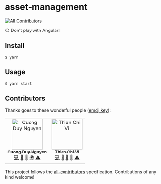 ﻿# asset-management

[![All Contributors](https://img.shields.io/badge/all_contributors-2-orange.svg?style=flat-square)](#contributors)

😜 Don't play with Angular!

## Install

```
$ yarn
```

## Usage

```
$ yarn start
```

## Contributors

Thanks goes to these wonderful people ([emoji key](https://allcontributors.org/docs/en/emoji-key)):

<!-- ALL-CONTRIBUTORS-LIST:START - Do not remove or modify this section -->
<!-- prettier-ignore -->
<table><tr><td align="center"><a href="http://cuongw.me"><img src="https://avatars0.githubusercontent.com/u/34389409?v=4" width="100px;" alt="Cuong Duy Nguyen"/><br /><sub><b>Cuong Duy Nguyen</b></sub></a><br /><a href="https://github.com/cuongw/yarn all-contributors add cuongw code/commits?author=cuongw" title="Code">💻</a> <a href="#design-cuongw" title="Design">🎨</a> <a href="https://github.com/cuongw/yarn all-contributors add cuongw code/commits?author=cuongw" title="Documentation">📖</a> <a href="#translation-cuongw" title="Translation">🌍</a> <a href="https://github.com/cuongw/yarn all-contributors add cuongw code/commits?author=cuongw" title="Tests">⚠️</a></td><td align="center"><a href="https://www.facebook.com/tvc1212"><img src="https://avatars2.githubusercontent.com/u/35712888?v=4" width="100px;" alt="Thien Chi Vi"/><br /><sub><b>Thien Chi Vi</b></sub></a><br /><a href="https://github.com/cuongw/yarn all-contributors add cuongw code/commits?author=tvc12" title="Code">💻</a> <a href="#design-tvc12" title="Design">🎨</a> <a href="https://github.com/cuongw/yarn all-contributors add cuongw code/commits?author=tvc12" title="Documentation">📖</a> <a href="https://github.com/cuongw/yarn all-contributors add cuongw code/issues?q=author%3Atvc12" title="Bug reports">🐛</a> <a href="https://github.com/cuongw/yarn all-contributors add cuongw code/commits?author=tvc12" title="Tests">⚠️</a></td></tr></table>

<!-- ALL-CONTRIBUTORS-LIST:END -->

This project follows the [all-contributors](https://github.com/all-contributors/all-contributors) specification. Contributions of any kind welcome!
